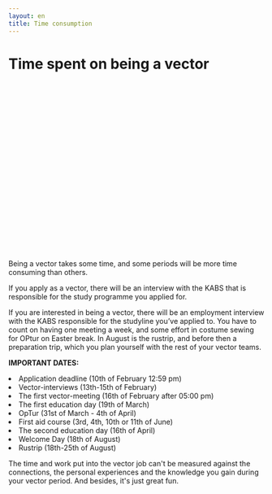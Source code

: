 ```yaml
---
layout: en
title: Time consumption
---
```

<h1>Time spent on being a vector</h1>

<div id="poster-image" style="height: 335px; background-image: url('/static/img/tidsforbrugSommer23.gif');">
</div>

<p>Being a vector takes some time, and some periods will be more time consuming than others.</p>

<p>If you apply as a vector, there will be an interview with the KABS that is responsible for the study programme you applied for.</p> 

<p>
If you are interested in being a vector, there will be an employment interview with the KABS responsible for the studyline you’ve applied to. You have to count on having one meeting a week, and some effort in costume sewing for OPtur on Easter break. In August is the rustrip, and before then a preparation trip, which you plan yourself with the rest of your vector teams.
</p>

<p>
<b>IMPORTANT DATES:</b>
</p>

<li>Application deadline (10th of February 12:59 pm)            </li>
<li>Vector-interviews (13th-15th of February)                   </li>
<li>The first vector-meeting (16th of February after 05:00 pm)	</li>
<li>The first education day (19th of March)				        </li>
<li>OpTur (31st of March - 4th of April)					    </li>
<li>First aid course (3rd, 4th, 10th or 11th of June)           </li>
<li>The second education day (16th of April)				    </li>
<li>Welcome Day (18th of August)						        </li>
<li>Rustrip (18th-25th of August)							    </li>



<!---
<li>First Vector Meeting (17th February)</li>
<li>First educational day (19th March)</li>
<li>Second educational day (23th April) </li>
<li>OPtur (8th April - 12nd April)</li>
<li>First Aid (One if the following days: 4th, 5th, 11th or 12th June)</li>
<li>Intro-day (19th August)</li>
<li>Rus trip (20th - 27th August depending on the type of trip)</li>
<li><a style="font-style: italic;">Only for beverage </a>Beverage education (26th or 27th of March)</li>
<li>Second educational day (23rd April) </li>
<li>OPtur (8th April - 12th April)</li>
<li>First Aid (One of the following days: 4th, 5th, 11th or 12th June)</li>
<li>Intro-day (19th August)</li>
<li>Rus trip (20th - 26th August depending on the type of trip)</li>
--->

<p>
The time and work put into the vector job can't be measured against the connections, the personal experiences and the knowledge you gain during your vector period. And besides, it's just great fun.
</p>







